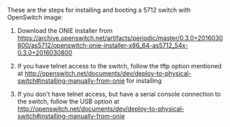 These are the steps for installing and booting a 5712 switch with OpenSwitch image:

1. Download the ONIE installer from https://archive.openswitch.net/artifacts/periodic/master/0.3.0+2016030800/as5712/openswitch-onie-installer-x86_64-as5712_54x-0.3.0+2016030800

2. If you have telnet access to the switch, follow the tftp option mentioned at http://openswitch.net/documents/dev/deploy-to-physical-switch#installing-manually-from-onie for installing

3. If you don't have telnet access, but have a serial console connection to the switch, follow the USB option at http://openswitch.net/documents/dev/deploy-to-physical-switch#installing-manually-from-onie
